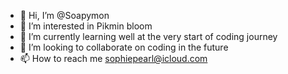 - 👋 Hi, I’m @Soapymon
- 👀 I’m interested in Pikmin bloom 
- 🌱 I’m currently learning well at the very start of coding journey
- 💞️ I’m looking to collaborate on coding in the future
- 📫 How to reach me sophiepearl@icloud.com

<!---
Soapymon/Soapymon is a ✨ special ✨ repository because its `README.md` (this file) appears on your GitHub profile.
You can click the Preview link to take a look at your changes.
--->
